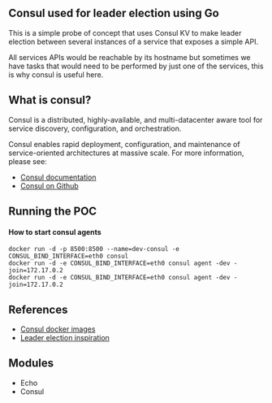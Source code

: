 ## Consul used for leader election using Go

<p>
This is a simple probe of concept that uses Consul KV to make leader election between several instances of a service that exposes a simple API.
</p>
<p>
All services APIs would be reachable by its hostname but sometimes we have tasks that would need to be performed by just one of the services, this is why consul is useful here.
</p>

## What is consul?

<p>
Consul is a distributed, highly-available, and multi-datacenter aware tool for service discovery, configuration, and orchestration. 
</p>

<p>
Consul enables rapid deployment, configuration, and maintenance of service-oriented architectures at massive scale. For more information, please see:
</p>


* [Consul documentation](https://duckduckgo.com)
* [Consul on Github](https://github.com/hashicorp/consul)


## Running the POC

#### How to start consul agents
```
docker run -d -p 8500:8500 --name=dev-consul -e CONSUL_BIND_INTERFACE=eth0 consul
docker run -d -e CONSUL_BIND_INTERFACE=eth0 consul agent -dev -join=172.17.0.2
docker run -d -e CONSUL_BIND_INTERFACE=eth0 consul agent -dev -join=172.17.0.2
```

## References

*  [Consul docker images](https://hub.docker.com/_/consul)
*  [Leader election inspiration](https://clivern.com/leader-election-with-consul-and-golang/)


## Modules
* Echo
* Consul




